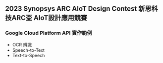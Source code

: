 ## 2023 Synopsys ARC AIoT Design Contest 新思科技ARC盃 AIoT設計應用競賽
### Google Cloud Platform API 實作範例

* OCR 辨識
* Speech-to-Text
* Text-to-Speech
